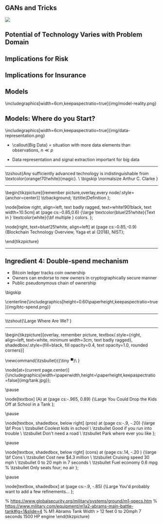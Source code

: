 <!-- Mostly to show how things should be TeXed -->


## GANs and Tricks

![](img/panda-gibbon-2.png)



## Potential of Technology Varies with Problem Domain

## Implications for Risk

## Implications for Insurance

## Models

\includegraphics[width=6cm,keepaspectratio=true]{img/model-reality.png}

## Models: Where do you Start?

\includegraphics[width=6cm,keepaspectratio=true]{img/data-representation.png}

* \callout{Big Data} = situation with more data elements than observations,  $n \ll p$

* Data representation and signal extraction important for big data


---

\tzshout{Any sufficiently advanced  technology is indistinguishable from \textcolor{orange!70!white}{magic}. \\
    \bigskip
    \normalsize Arthur C. Clarke
}

---




\begin{tikzpicture}[remember picture,overlay,every node/.style={anchor=center}]
\tzbackground;
\tztitle{Definition };

\node[below right, align=left, text badly ragged, text=white!90!black, text width=10.5cm]
  at (page cs:-0.85,0.6) {\large
  \textcolor{blue!25!white}{Text in }
  \textcolor{white}{\bf multiple } colors.
};

  \node[right,  text=blue!25!white, align=left] at (page cs:-0.85,-0.9) {Blockchain Technology Overview, Yaga et al (2018), NIST};

\end{tikzpicture}

---


## Ingredient 4: Double-spend mechanism
* Bitcoin ledger tracks coin ownership
* Owners can endorse to new owners in cryptographically secure manner
* Public pseudonymous chain of ownership

\bigskip

\centerline{\includegraphics[height=0.60\paperheight,keepaspectratio=true]{img/btc-spend.png}}

---

\tzshout{\Large Where Are We? }

---

\begin{tikzpicture}[overlay, remember picture,
textbox/.style={right, align=left, text=white, minimum width=3cm, text badly ragged},
shadedbox/.style={fill=black, fill opacity=0.4, text opacity=1.0, rounded corners}]

\newcommand{\tzsbullet}{{\tiny ${}^\blacksquare$}\ }

\node[at=(current page.center)] {\includegraphics[width=\paperwidth,height=\paperheight,keepaspectratio=false]{img/tank.jpg}};

\pause

\node[textbox] (A) at (page cs:-.965, 0.89) {\Large You Could Drop the Kids Off at School in a Tank };

\pause

\node[textbox, shadedbox, below right] (pros) at (page cs:-.9, -.20) {\large \bf Pros \\
\tzsbullet Coolest kids in school \\
\tzsbullet Good if you run into trouble \\
\tzsbullet Don't need a road  \\
\tzsbullet Park where ever you like };

\pause

\node[textbox, shadedbox, below right] (cons) at (page cs:.14, -.20 ) {\large \bf Cons \\
\tzsbullet Cost new \$4.3 million  \\
\tzsbullet Cruising speed 30 mph \\
\tzsbullet 0 to 20 mph in 7 seconds \\
\tzsbullet Fuel economy 0.6 mpg
% \tzsbullet Only seats four; no air
 };

\pause

\node[textbox, shadedbox]  at (page cs:-.9, -.85) {\Large You'd probably want to add a few refinements... };

% https://www.globalsecurity.org/military/systems/ground/m1-specs.htm
% https://www.military.com/equipment/m1a2-abrams-main-battle-tank#lg=1&slide=4
%  M1 Abrams Tank Width > 12 feet 0 to 20mph 7 seconds 1500 HP engine
\end{tikzpicture}


